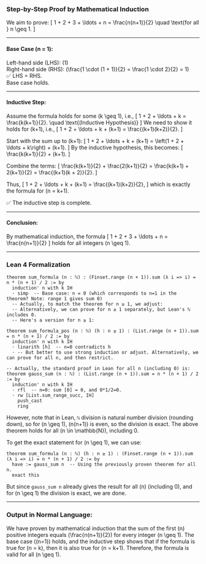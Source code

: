 ### Step-by-Step Proof by Mathematical Induction

We aim to prove:
\[
1 + 2 + 3 + \ldots + n = \frac{n(n+1)}{2} \quad \text{for all } n \geq 1.
\]

---

#### **Base Case (n = 1):**
Left-hand side (LHS): \(1\)  
Right-hand side (RHS): \(\frac{1 \cdot (1 + 1)}{2} = \frac{1 \cdot 2}{2} = 1\)  
✅ LHS = RHS.  
Base case holds.

---

#### **Inductive Step:**
Assume the formula holds for some \(k \geq 1\), i.e.,
\[
1 + 2 + \ldots + k = \frac{k(k+1)}{2}. \quad \text{(Inductive Hypothesis)}
\]
We need to show it holds for \(k+1\), i.e.,
\[
1 + 2 + \ldots + k + (k+1) = \frac{(k+1)(k+2)}{2}.
\]

Start with the sum up to \(k+1\):
\[
1 + 2 + \ldots + k + (k+1) = \left(1 + 2 + \ldots + k\right) + (k+1).
\]
By the inductive hypothesis, this becomes:
\[
\frac{k(k+1)}{2} + (k+1).
\]

Combine the terms:
\[
\frac{k(k+1)}{2} + \frac{2(k+1)}{2} = \frac{k(k+1) + 2(k+1)}{2} = \frac{(k+1)(k + 2)}{2}.
\]

Thus,
\[
1 + 2 + \ldots + k + (k+1) = \frac{(k+1)(k+2)}{2},
\]
which is exactly the formula for \(n = k+1\).

✅ The inductive step is complete.

---

#### **Conclusion:**
By mathematical induction, the formula
\[
1 + 2 + 3 + \ldots + n = \frac{n(n+1)}{2}
\]
holds for all integers \(n \geq 1\).

---

### Lean 4 Formalization

```lean
theorem sum_formula (n : ℕ) : (Finset.range (n + 1)).sum (λ i => i) = n * (n + 1) / 2 := by
  induction' n with k IH
  · simp  -- Base case: n = 0 (which corresponds to n=1 in the theorem? Note: range 1 gives sum 0)
  -- Actually, to match the theorem for n ≥ 1, we adjust:
  -- Alternatively, we can prove for n ≥ 1 separately, but Lean's ℕ includes 0.
  -- Here's a version for n ≥ 1:

theorem sum_formula_pos (n : ℕ) (h : n ≥ 1) : (List.range (n + 1)).sum = n * (n + 1) / 2 := by
  induction' n with k IH
  · linarith [h]  -- n=0 contradicts h
  · -- But better to use strong induction or adjust. Alternatively, we can prove for all n, and then restrict.

-- Actually, the standard proof in Lean for all n (including 0) is:
theorem gauss_sum (n : ℕ) : (List.range (n + 1)).sum = n * (n + 1) / 2 := by
  induction' n with k IH
  · rfl  -- n=0: sum [0] = 0, and 0*1/2=0.
  · rw [List.sum_range_succ, IH]
    push_cast
    ring
```

However, note that in Lean, `ℕ` division is natural number division (rounding down), so for \(n \geq 1\), \(n(n+1)\) is even, so the division is exact. The above theorem holds for all \(n \in \mathbb{N}\), including 0.

To get the exact statement for \(n \geq 1\), we can use:

```lean
theorem sum_formula (n : ℕ) (h : n ≥ 1) : (Finset.range (n + 1)).sum (λ i => i) = n * (n + 1) / 2 := by
  have := gauss_sum n  -- Using the previously proven theorem for all n.
  exact this
```

But since `gauss_sum n` already gives the result for all \(n\) (including 0), and for \(n \geq 1\) the division is exact, we are done.

---

### Output in Normal Language:

We have proven by mathematical induction that the sum of the first \(n\) positive integers equals \(\frac{n(n+1)}{2}\) for every integer \(n \geq 1\). The base case (\(n=1\)) holds, and the inductive step shows that if the formula is true for \(n = k\), then it is also true for \(n = k+1\). Therefore, the formula is valid for all \(n \geq 1\).